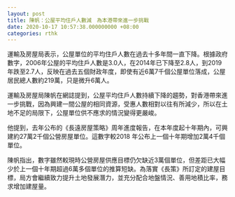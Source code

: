 ```yaml
---
layout: post
title: 陳帆：公屋平均住戶人數減　為本港帶來進一步挑戰
date: 2020-10-17 10:57:38.000000000 +08:00
categories: rthk
---
```


運輸及房屋局表示，公屋單位的平均住戶人數在過去十多年間一直下降。根據政府數字，2006年公屋的平均住戶人數是3.0人，在2014年已下降至2.8人，到2019年跌至2.7人，反映在過去五個財政年度，即使有近6萬7千個公屋單位落成，公屋居民總人數約219萬，只是微升6萬人。

運輸及房屋局陳帆在網誌提到，公屋平均住戶人數持續下降的趨勢，對香港帶來進一步挑戰，因為興建一間公屋的相同資源，受惠人數相對以往有所減少，所以在土地不足的局限下，公屋單位供不應求的情況變得更嚴峻。

他提到，去年公布的《長遠房屋策略》周年進度報告，在本年度起十年期內，可興建約27萬2千個公營房屋單位。這數字較2018 年公布上一個十年期增加2萬4千個單位。

陳帆指出，數字雖然較現時公營房屋供應目標仍欠缺近3萬個單位，但差距已大幅少於上一個十年期超過6萬多個單位的推算短缺。為落實《長策》所訂定的建屋目標，局方會繼續致力提升土地發展潛力，並充分配合地盤情況、善用地積比率，務求增加建屋量。
